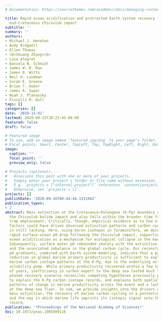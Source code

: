 ```yaml
---
# Documentation: https://sourcethemes.com/academic/docs/managing-content/

title: Rapid ocean acidification and protracted Earth system recovery followed the
  end-Cretaceous Chicxulub impact
subtitle: ''
summary: ''
authors:
- Michael J. Henehan
- Andy Ridgwell
- Ellen Thomas
- <b>Shuang Zhang</b>
- Laia Alegret
- Daniela N. Schmidt
- James W. B. Rae
- James D. Witts
- Neil H. Landman
- Sarah E. Greene
- Brian T. Huber
- James R. Super
- Noah J. Planavsky
- Pincelli M. Hull
tags: []
categories: []
date: '2019-11-01'
lastmod: 2020-09-15T20:23:45-04:00
featured: false
draft: false

# Featured image
# To use, add an image named `featured.jpg/png` to your page's folder.
# Focal points: Smart, Center, TopLeft, Top, TopRight, Left, Right, BottomLeft, Bottom, BottomRight.
image:
  caption: ''
  focal_point: ''
  preview_only: false

# Projects (optional).
#   Associate this post with one or more of your projects.
#   Simply enter your project's folder or file name without extension.
#   E.g. `projects = ["internal-project"]` references `content/project/deep-learning/index.md`.
#   Otherwise, set `projects = []`.
projects: []
publishDate: '2020-09-16T00:44:44.115194Z'
publication_types:
- 2
abstract: Mass extinction at the Cretaceous–Paleogene (K-Pg) boundary coincides with
  the Chicxulub bolide impact and also falls within the broader time frame of Deccan
  trap emplacement. Critically, though, empirical evidence as to how either of these
  factors could have driven observed extinction patterns and carbon cycle perturbations
  is still lacking. Here, using boron isotopes in foraminifera, we document a geologically
  rapid surface-ocean pH drop following the Chicxulub impact, supporting impact-induced
  ocean acidification as a mechanism for ecological collapse in the marine realm.
  Subsequently, surface water pH rebounded sharply with the extinction of marine calcifiers
  and the associated imbalance in the global carbon cycle. Our reconstructed water-column
  pH gradients, combined with Earth system modeling, indicate that a partial ∼50%
  reduction in global marine primary productivity is sufficient to explain observed
  marine carbon isotope patterns at the K-Pg, due to the underlying action of the
  solubility pump. While primary productivity recovered within a few tens of thousands
  of years, inefficiency in carbon export to the deep sea lasted much longer. This
  phased recovery scenario reconciles competing hypotheses previously put forward
  to explain the K-Pg carbon isotope records, and explains both spatially variable
  patterns of change in marine productivity across the event and a lack of extinction
  at the deep sea floor. In sum, we provide insights into the drivers of the last
  mass extinction, the recovery of marine carbon cycling in a postextinction world,
  and the way in which marine life imprints its isotopic signal onto the geological
  record.
publication: '*Proceedings of the National Academy of Sciences*'
doi: 10.1073/pnas.1905989116
---
```

